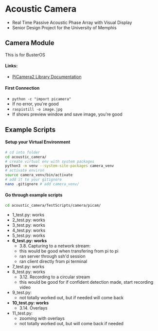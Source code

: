 # Acoustic Camera
- Real Time Passive Acoustic Phase Array with Visual Display
- Senior Design Project for the University of Memphis

## Camera Module
This is for BusterOS
#### Links:
- [PiCamera2 Library Documentation](https://picamera.readthedocs.io/en/release-1.13/install.html)

#### First Connection
- ```python -c "import picamera"```
- If no error, you're good
- ```raspistill -o image.jpg```
- If shows preview window and save image, you're good

## Example Scripts

#### Setup your Virtual Environment
```zsh
# cd into folder
cd acoustic_camera/
# create virtual env with system packages
python3 -m venv --system-site-packages camera_venv
# activate environ
source camera_venv/bin/activate
# add it to your gitignore
nano .gitignore # add camera_venv/ 
```

#### Go through example scripts
```zsh
cd acoustic_camera/TestScripts/camera/picam/
```
- 1_test.py: works
- 2_test.py: works
- 3_test.py: works
- 4_test.py: works
- 5_test.py: works
- **6_test.py: works**
  - 3.8. Capturing to a network stream: 
  - this would be good when transfering from pi to pi
  - ran server through ssh'd session
  - ran client directly from pi terminal 
- 7_test.py: works
- 8_test.py: works
  - 3.12. Recording to a circular stream
  - this would be good for if confident detection made, start recording video
- 9_test.py: 
  - not totally worked out, but if needed will come back
- **10_test.py: works**
  - 3.14. Overlays
- 11_test.py: 
  - zooming with overlays
  - not totally worked out, but will come back if needed










